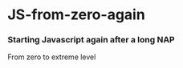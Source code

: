 # JS-from-zero-again
<h3>Starting Javascript again after a long NAP</h3>
<p>From zero to extreme level</p>
